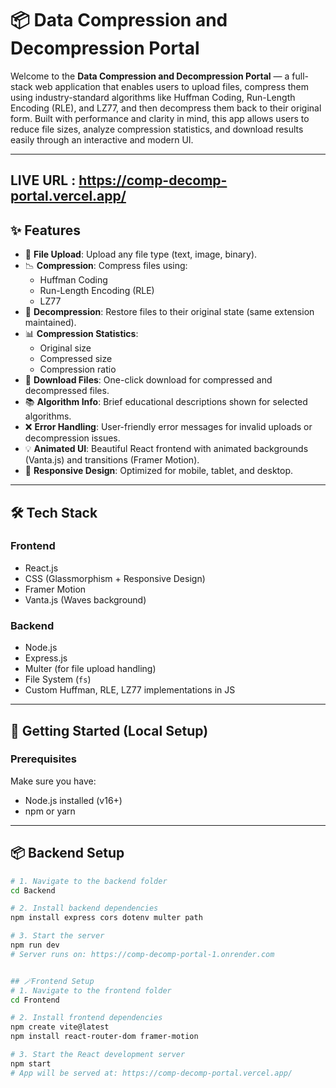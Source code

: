 # 📦 Data Compression and Decompression Portal

Welcome to the **Data Compression and Decompression Portal** — a full-stack web application that enables users to upload files, compress them using industry-standard algorithms like Huffman Coding, Run-Length Encoding (RLE), and LZ77, and then decompress them back to their original form.
Built with performance and clarity in mind, this app allows users to reduce file sizes, analyze compression statistics, and download results easily through an interactive and modern UI.

---

## LIVE URL : https://comp-decomp-portal.vercel.app/

## ✨ Features

- 🔼 **File Upload**: Upload any file type (text, image, binary).
- 📉 **Compression**: Compress files using:
  - Huffman Coding
  - Run-Length Encoding (RLE)
  - LZ77
- 🔁 **Decompression**: Restore files to their original state (same extension maintained).
- 📊 **Compression Statistics**:
  - Original size
  - Compressed size
  - Compression ratio
- 💾 **Download Files**: One-click download for compressed and decompressed files.
- 📚 **Algorithm Info**: Brief educational descriptions shown for selected algorithms.
- ❌ **Error Handling**: User-friendly error messages for invalid uploads or decompression issues.
- 💡 **Animated UI**: Beautiful React frontend with animated backgrounds (Vanta.js) and transitions (Framer Motion).
- 📱 **Responsive Design**: Optimized for mobile, tablet, and desktop.

---

## 🛠 Tech Stack

### Frontend
- React.js
- CSS (Glassmorphism + Responsive Design)
- Framer Motion
- Vanta.js (Waves background)

### Backend
- Node.js
- Express.js
- Multer (for file upload handling)
- File System (`fs`)
- Custom Huffman, RLE, LZ77 implementations in JS

---

## 🚀 Getting Started (Local Setup)

### Prerequisites
Make sure you have:
- Node.js installed (v16+)
- npm or yarn

---

## 📦 Backend Setup

```bash
# 1. Navigate to the backend folder
cd Backend

# 2. Install backend dependencies
npm install express cors dotenv multer path

# 3. Start the server
npm run dev
# Server runs on: https://comp-decomp-portal-1.onrender.com


## 🪄Frontend Setup
# 1. Navigate to the frontend folder
cd Frontend

# 2. Install frontend dependencies
npm create vite@latest
npm install react-router-dom framer-motion 

# 3. Start the React development server
npm start
# App will be served at: https://comp-decomp-portal.vercel.app/
